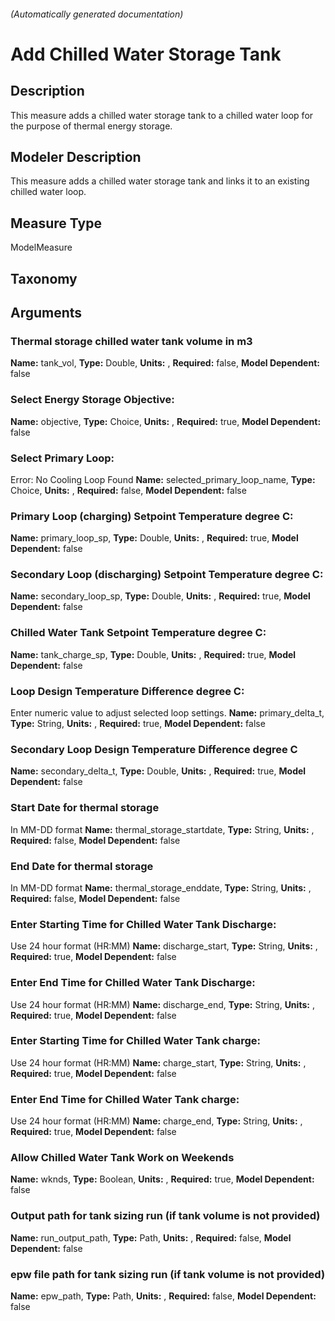 

###### (Automatically generated documentation)

# Add Chilled Water Storage Tank

## Description
This measure adds a chilled water storage tank to a chilled water loop for the purpose of thermal energy storage.

## Modeler Description
This measure adds a chilled water storage tank and links it to an existing chilled water loop.

## Measure Type
ModelMeasure

## Taxonomy


## Arguments


### Thermal storage chilled water tank volume in m3

**Name:** tank_vol,
**Type:** Double,
**Units:** ,
**Required:** false,
**Model Dependent:** false

### Select Energy Storage Objective:

**Name:** objective,
**Type:** Choice,
**Units:** ,
**Required:** true,
**Model Dependent:** false

### Select Primary Loop:
Error: No Cooling Loop Found
**Name:** selected_primary_loop_name,
**Type:** Choice,
**Units:** ,
**Required:** false,
**Model Dependent:** false

### Primary Loop (charging) Setpoint Temperature degree C:

**Name:** primary_loop_sp,
**Type:** Double,
**Units:** ,
**Required:** true,
**Model Dependent:** false

### Secondary Loop (discharging) Setpoint Temperature degree C:

**Name:** secondary_loop_sp,
**Type:** Double,
**Units:** ,
**Required:** true,
**Model Dependent:** false

### Chilled Water Tank Setpoint Temperature degree C:

**Name:** tank_charge_sp,
**Type:** Double,
**Units:** ,
**Required:** true,
**Model Dependent:** false

### Loop Design Temperature Difference degree C:
Enter numeric value to adjust selected loop settings.
**Name:** primary_delta_t,
**Type:** String,
**Units:** ,
**Required:** true,
**Model Dependent:** false

### Secondary Loop Design Temperature Difference degree C

**Name:** secondary_delta_t,
**Type:** Double,
**Units:** ,
**Required:** true,
**Model Dependent:** false

### Start Date for thermal storage
In MM-DD format
**Name:** thermal_storage_startdate,
**Type:** String,
**Units:** ,
**Required:** false,
**Model Dependent:** false

### End Date for thermal storage
In MM-DD format
**Name:** thermal_storage_enddate,
**Type:** String,
**Units:** ,
**Required:** false,
**Model Dependent:** false

### Enter Starting Time for Chilled Water Tank Discharge:
Use 24 hour format (HR:MM)
**Name:** discharge_start,
**Type:** String,
**Units:** ,
**Required:** true,
**Model Dependent:** false

### Enter End Time for Chilled Water Tank Discharge:
Use 24 hour format (HR:MM)
**Name:** discharge_end,
**Type:** String,
**Units:** ,
**Required:** true,
**Model Dependent:** false

### Enter Starting Time for Chilled Water Tank charge:
Use 24 hour format (HR:MM)
**Name:** charge_start,
**Type:** String,
**Units:** ,
**Required:** true,
**Model Dependent:** false

### Enter End Time for Chilled Water Tank charge:
Use 24 hour format (HR:MM)
**Name:** charge_end,
**Type:** String,
**Units:** ,
**Required:** true,
**Model Dependent:** false

### Allow Chilled Water Tank Work on Weekends

**Name:** wknds,
**Type:** Boolean,
**Units:** ,
**Required:** true,
**Model Dependent:** false

### Output path for tank sizing run (if tank volume is not provided)

**Name:** run_output_path,
**Type:** Path,
**Units:** ,
**Required:** false,
**Model Dependent:** false

### epw file path for tank sizing run (if tank volume is not provided)

**Name:** epw_path,
**Type:** Path,
**Units:** ,
**Required:** false,
**Model Dependent:** false




